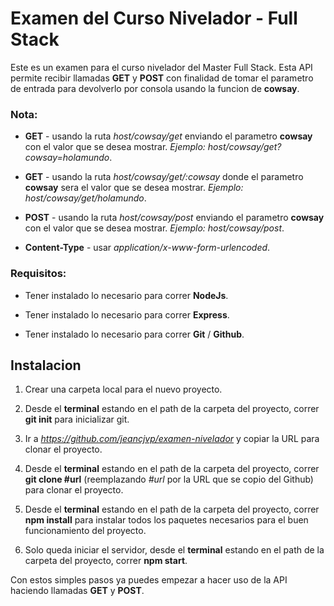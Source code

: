 # Examen del Curso Nivelador - Full Stack

Este es un examen para el curso nivelador del Master Full Stack. Esta API permite recibir llamadas **GET** y **POST** con finalidad de tomar el parametro de entrada para devolverlo por consola usando la funcion de **cowsay**.

### Nota: ###
- **GET** - usando la ruta *host/cowsay/get* enviando el parametro **cowsay** con el valor que se desea mostrar. *Ejemplo:* *host/cowsay/get?cowsay=holamundo*.

- **GET** - usando la ruta *host/cowsay/get/:cowsay* donde el parametro **cowsay** sera el valor que se desea mostrar. *Ejemplo:* *host/cowsay/get/holamundo*.

- **POST** - usando la ruta *host/cowsay/post* enviando el parametro **cowsay** con el valor que se desea mostrar. *Ejemplo:* *host/cowsay/post*.

- **Content-Type** - usar *application/x-www-form-urlencoded*.

### Requisitos: ###
- Tener instalado lo necesario para correr **NodeJs**.

- Tener instalado lo necesario para correr **Express**.

- Tener instalado lo necesario para correr **Git** / **Github**.

## Instalacion ##
1. Crear una carpeta local para el nuevo proyecto. 

2. Desde el **terminal** estando en el path de la carpeta del proyecto, correr **git init** para inicializar git.

3. Ir a *https://github.com/jeancjvp/examen-nivelador* y copiar la URL para clonar el proyecto.

4. Desde el **terminal** estando en el path de la carpeta del proyecto, correr **git clone #url** (reemplazando *#url* por la URL que se copio del Github) para clonar el proyecto.

5. Desde el **terminal** estando en el path de la carpeta del proyecto, correr **npm install** para instalar todos los paquetes necesarios para el buen funcionamiento del proyecto.

6. Solo queda iniciar el servidor, desde el **terminal** estando en el path de la carpeta del proyecto, correr **npm start**.

Con estos simples pasos ya puedes empezar a hacer uso de la API haciendo llamadas **GET** y **POST**.
